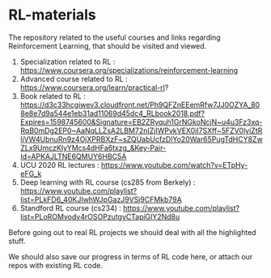 # RL-materials
The repository related to the useful courses and links regarding Reinforcement Learning, that should be visited and viewed.
1) Specialization related to RL : https://www.coursera.org/specializations/reinforcement-learning
2) Advanced course related to RL : https://www.coursera.org/learn/practical-rl?
3) Book related to RL : https://d3c33hcgiwev3.cloudfront.net/Ph9QFZnEEemRfw7JJ0OZYA_808e8e7d9a544e1eb31ad11069d45dc4_RLbook2018.pdf?Expires=1598745600&Signature=EB2ZRyquh1GrNGkoNcjN~u4u3Fz3xq-RqB0mDg2EP0~AaNqLLZsA2LBM72nIZjIWPvkVEX0iI7SXff~5FZV0lyiZtRljVW4UbnuRn9z4OjXPRBXzF~sZQUabUcfzDlYo20War65PugTdHCY8ZwZLx9UmczKIyYMcs4dHFa6txzg_&Key-Pair-Id=APKAJLTNE6QMUY6HBC5A
4) UCU 2020 RL lectures : https://www.youtube.com/watch?v=ETpHy-eFG_k
5) Deep learning with RL course (cs285 from Berkely) : https://www.youtube.com/playlist?list=PLkFD6_40KJIwhWJpGazJ9VSj9CFMkb79A
6) Standford RL course (cs234) : https://www.youtube.com/playlist?list=PLoROMvodv4rOSOPzutgyCTapiGlY2Nd8u

Before going out to real RL projects we should deal with all the highlighted stuff.

We should also save our progress in terms of RL code here, or attach our repos with existing RL code.
